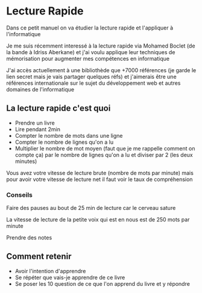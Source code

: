 # Lecture Rapide

Dans ce petit manuel on va étudier la lecture rapide et l'appliquer à l'informatique

Je me suis récemment interessé à la lecture rapide via Mohamed Boclet (de la bande à Idriss Aberkane) et j'ai voulu applique leur techniques de mémorisation pour augmenter mes compétences en informatique

J'ai accès actuellement à une bibliothède que +7000 références (je garde le lien secret mais je vais partager quelques réfs) et j'aimerais être une références internationale sur le sujet du développement web et autres domaines de l'informatique

## La lecture rapide c'est quoi

* Prendre un livre 
* Lire pendant 2min
* Compter le nombre de mots dans une ligne
* Compter le nombre de lignes qu'on a lu
* Multiplier le nombre de mot moyen (faut que je me rappelle comment on compte ça) par le nombre de lignes qu'on a lu et diviser par 2 (les deux minutes)

Vous avez votre vitesse de lecture brute (nombre de mots par minute) mais pour avoir votre vitesse de lecture net il faut voir le taux de compréhension

### Conseils

Faire des pauses au bout de 25 min de lecture car le cerveau sature

La vitesse de lecture de la petite voix qui est en nous est de 250 mots par minute

Prendre des notes

## Comment retenir

* Avoir l'intention d'apprendre
* Se répéter que vais-je apprendre de ce livre
* Se poser les 10 question de ce que l'on apprend du livre et y répondre
